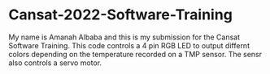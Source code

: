 # Cansat-2022-Software-Training
My name is Amanah Albaba and this is my submission for the Cansat Software Training. This code controls a 4 pin RGB LED to output differnt colors depending on the temperature recorded on a TMP sensor. The sensr also controls a servo motor.
